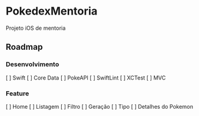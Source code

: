 # PokedexMentoria
Projeto iOS de mentoria

## Roadmap

### Desenvolvimento
[ ] Swift
[ ] Core Data
[ ] PokeAPI
[ ] SwiftLint
[ ] XCTest
[ ] MVC

### Feature
[ ] Home
[ ] Listagem
[ ] Filtro
    [ ] Geração
    [ ] Tipo
[ ] Detalhes do Pokemon